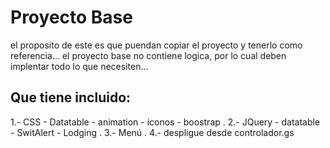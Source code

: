 # Proyecto Base
el proposito de este es que puendan copiar el proyecto y tenerlo como referencia... 
el proyecto base no contiene logica, por lo cual deben implentar todo lo que necesiten...

## Que tiene incluido:

1.- CSS - Datatable - animation - iconos - boostrap .
2.- JQuery - datatable - SwitAlert - Lodging  .
3.- Menú  .
4.- despligue desde controlador.gs  


